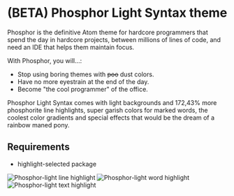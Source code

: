 # (BETA) Phosphor Light Syntax theme

Phosphor is the definitive Atom theme for hardcore programmers that spend the day in hardcore projects, between millions of lines of code, and need an IDE that helps them maintain focus.

With Phosphor, you will...:
  * Stop using boring themes with ~~poo~~ dust colors.
  * Have no more eyestrain at the end of the day.
  * Become "the cool programmer" of the office.

Phosphor Light Syntax comes with light backgrounds and 172,43% more phosphorite line highlights, super garish colors for marked words, the coolest color gradients and special effects that would be the dream of a rainbow maned pony.

## Requirements

  * highlight-selected package

![Phosphor-light line highlight](http://res.cloudinary.com/oscardc/image/upload/q_auto/v1494083757/phosphor/syntax/phosphor-line-highlight.gif)
![Phosphor-light word highlight](http://res.cloudinary.com/oscardc/image/upload/q_auto/v1494083757/phosphor/syntax/phosphor-word-highlight.gif)
![Phosphor-light text highlight](http://res.cloudinary.com/oscardc/image/upload/q_auto/v1494083757/phosphor/syntax/phosphor-text-highlight.gif)
